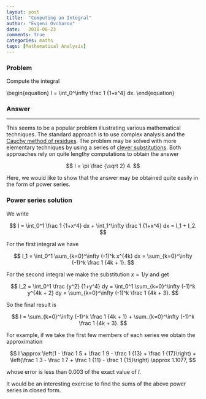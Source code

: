 ```yaml
---
layout: post
title:  "Computing an Integral"
author: "Evgeni Ovcharov"
date:   2018-08-23
comments: true
categories: maths
tags: [Mathematical Analysis]
---
```


### Problem
Compute the integral

\begin{equation}
  I = \int_0^\infty \frac 1 {1+x^4} dx.
\end{equation}

### Answer
***

This seems to be a popular problem illustrating various mathematical techniques. The standard approach is to use complex analysis and the [Cauchy method of residues](https://en.wikipedia.org/wiki/Residue_theorem). The problem may be solved with more elementary techniques by using a series of [clever substitutions](https://www.youtube.com/watch?v=CIRGU-Zc9h4&feature=share). Both approaches rely on quite lengthy computations to obtain the answer

$$
I =  \pi \frac {\sqrt 2} 4.
$$

Here, we would like to show that the answer may be obtained quite easily in the form of power series.

### Power series solution

We write

$$
I = \int_0^1 \frac 1 {1+x^4} dx + \int_1^\infty \frac 1 {1+x^4} dx = I_1 + I_2.
$$

For the first integral we have

$$
I_1 = \int_0^1 \sum_{k=0}^\infty (-1)^k x^{4k} dx = \sum_{k=0}^\infty (-1)^k \frac 1 {4k + 1}.
$$

For the second integral we make the substitution $x = 1/y$ and get

$$
I_2 = \int_0^1 \frac {y^2} {1+y^4} dy = \int_0^1 \sum_{k=0}^\infty (-1)^k y^{4k + 2} dy = \sum_{k=0}^\infty (-1)^k \frac 1 {4k + 3}.
$$

So the final result is

$$
I = \sum_{k=0}^\infty (-1)^k \frac 1 {4k + 1} + \sum_{k=0}^\infty (-1)^k \frac 1 {4k + 3}.
$$

For example, if we take the first few members of each series we obtain the approximation

$$
I \approx \left(1 - \frac 1 5 + \frac 1 9 - \frac 1 {13} + \frac 1 {17}\right) + \left(\frac 1 3 - \frac 1 7 + \frac 1 {11} - \frac 1 {15}\right) \approx 1.1077,
$$

whose error is less than $0.003$ of the exact value of $I$.

It would be an interesting exercise to find the sums of the above power series in closed form.
